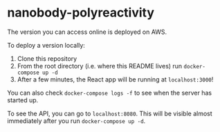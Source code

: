 # nanobody-polyreactivity

The version you can access online is deployed on AWS.

To deploy a version locally:
1. Clone this repository
2. From the root directory (i.e. where this README lives) run `docker-compose up -d`
3. After a few minutes, the React app will be running at `localhost:3000`!

You can also check `docker-compose logs -f` to see when the server has started up.

To see the API, you can go to `localhost:8080`.
This will be visible almost immediately after you run `docker-compose up -d`.
